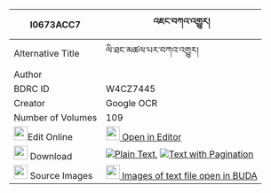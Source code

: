 |I0673ACC7|འཇང་བཀའ་འགྱུར། 
| --- | --- 
|Alternative Title |ལི་ཐང་མཚལ་པར་བཀའ་འགྱུར།
|Author | 
|BDRC ID | W4CZ7445
|Creator | Google OCR
|Number of Volumes| 109
|<img width="25" src="https://img.icons8.com/color/25/000000/edit-property.png">Edit Online| [<img width="25" src="https://avatars.githubusercontent.com/u/45091458?s=200&v=4"> Open in Editor](http://editor.openpecha.org/I0673ACC7)
|<img width="25" src="https://img.icons8.com/fluent/48/000000/download-2.png"/>  Download | [![](https://img.icons8.com/color/20/000000/txt.png)Plain Text](https://github.com/Openpecha/I0673ACC7/releases/download/v2/jang_kagyur_plain_I0673ACC7.zip), [![](https://img.icons8.com/color/20/000000/txt.png)Text with Pagination](https://github.com/Openpecha/I0673ACC7/releases/download/v2/jang_kagyur_pages_I0673ACC7.zip)
|<img width="25" src="https://img.icons8.com/plasticine/100/000000/pictures-folder.png"/>  Source Images | [<img width="25" src="https://library.bdrc.io/icons/BUDA-small.svg"> Images of text file open in BUDA](https://library.bdrc.io/show/bdr:W4CZ7445)
